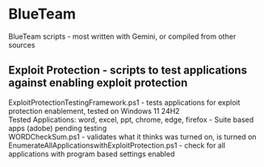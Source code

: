 # BlueTeam
BlueTeam scripts - most written with Gemini, or compiled from other sources<br/>

## Exploit Protection - scripts to test applications against enabling exploit protection
ExploitProtectionTestingFramework.ps1 - tests applications for exploit protection enablement, tested on Windows 11 24H2<br/>
      Tested Applications: word, excel, ppt, chrome, edge, firefox - Suite based apps (adobe) pending testing<br/>
WORDCheckSum.ps1 - validates what it thinks was turned on, is turned on<br/>
EnumerateAllApplicationswithExploitProtection.ps1 - check for all applications with program based settings enabled<br/>



      
